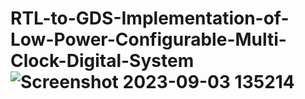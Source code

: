# RTL-to-GDS-Implementation-of-Low-Power-Configurable-Multi-Clock-Digital-System![Screenshot 2023-09-03 135214](https://github.com/michealsafwat/RTL-to-GDS-Implementation-of-Low-Power-Configurable-Multi-Clock-Digital-System/assets/51376282/ba41e400-3b8f-4456-9cb3-7c8aaeed12cc)
